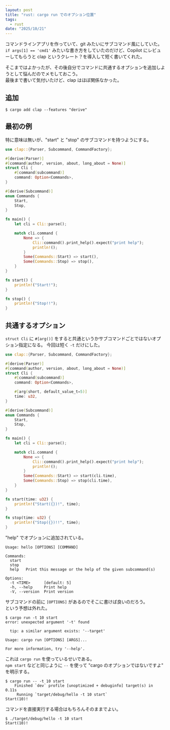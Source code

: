 ```yaml
---
layout: post
title: "rust: cargo run でのオプション位置"
tags:
  - rust
date: "2025/10/21"
---
```


コマンドラインアプリを作っていて、git みたいにサブコマンド風にしていた。  
`if args[1] == 'cmd1'` みたいな書き方をしていたのだけど、Copilot にレビューしてもらうと clap というクレート？を導入して短く書いてくれた。

そこまではよかったが、その後自分でコマンドに共通するオプションを追加しようとして悩んだのでメモしておこう。  
最後まで書いて気付いたけど、clap はほぼ関係なかった。

## 追加

```shell
$ cargo add clap --features "derive"
```

## 最初の例

特に意味は無いが、"start" と "stop" のサブコマンドを持つようにする。

```rust
use clap::{Parser, Subcommand, CommandFactory};

#[derive(Parser)]
#[command(author, version, about, long_about = None)]
struct Cli {
    #[command(subcommand)]
    command: Option<Commands>,
}

#[derive(Subcommand)]
enum Commands {
    Start,
    Stop,
}

fn main() {
    let cli = Cli::parse();

    match cli.command {
        None => {
            Cli::command().print_help().expect("print help");
            println!();
        }
        Some(Commands::Start) => start(),
        Some(Commands::Stop) => stop(),
    }
}

fn start() {
    println!("Start!");
}

fn stop() {
    println!("Stop!!");
}
```

## 共通するオプション

`struct Cli` に `#[arg()]` をすると共通というかサブコマンドごとではないオプション指定になる。
今回は短く `-t` だけにした。

```rust
use clap::{Parser, Subcommand, CommandFactory};

#[derive(Parser)]
#[command(author, version, about, long_about = None)]
struct Cli {
    #[command(subcommand)]
    command: Option<Commands>,

    #[arg(short, default_value_t=5)]
    time: u32,
}

#[derive(Subcommand)]
enum Commands {
    Start,
    Stop,
}

fn main() {
    let cli = Cli::parse();

    match cli.command {
        None => {
            Cli::command().print_help().expect("print help");
            println!();
        }
        Some(Commands::Start) => start(cli.time),
        Some(Commands::Stop) => stop(cli.time),
    }
}

fn start(time: u32) {
    println!("Start({})!", time);
}

fn stop(time: u32) {
    println!("Stop({})!!", time);
}
```

"help" でオプションに追加されている。  

```
Usage: hello [OPTIONS] [COMMAND]

Commands:
  start  
  stop   
  help   Print this message or the help of the given subcommand(s)

Options:
  -t <TIME>      [default: 5]
  -h, --help     Print help
  -V, --version  Print version
```

サブコマンドの前に `[OPTIONS]` があるのでそこに書けば良いのだろう。  
という予想は外れた。

```shell
$ cargo run -t 10 start
error: unexpected argument '-t' found

  tip: a similar argument exists: '--target'

Usage: cargo run [OPTIONS] [ARGS]...

For more information, try '--help'.
```

これは `cargo run` を使っているせいである。  
`npm start` などと同じように `--` を使って "cargo のオプションではないですよ" を明示する。

```shell
$ cargo run -- -t 10 start
    Finished `dev` profile [unoptimized + debuginfo] target(s) in 0.11s
     Running `target/debug/hello -t 10 start`
Start(10)!
```

コマンドを直接実行する場合はもちろんそのままでよい。

```shell
$ ./target/debug/hello -t 10 start
Start(10)!
```



